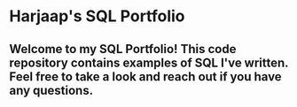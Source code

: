 # Harjaap's SQL Portfolio
## Welcome to my SQL Portfolio! This code repository contains examples of SQL I've written. Feel free to take a look and reach out if you have any questions.
